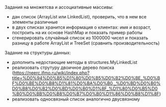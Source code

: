 Задания на множетсва и ассоциативные массивы:
- дан список (ArrayList или LinkedList), проверить, что в нем все элементы различные
- в двух списках хранится информация о клиентах: имя и возраст, построить на их основе HashMap и показать пример работы
- сгенерировать случайный список из 1000000 чисел и показать разницу в работе ArrayList и TreeSet (сравнить производительность)

Задание на структуры данных:
- дополнить недостающие методы в structures.MyLinkedList
- реализовать струтуру двоичное дерево поиска (https://neerc.ifmo.ru/wiki/index.php?title=%D0%94%D0%B5%D1%80%D0%B5%D0%B2%D0%BE_%D0%BF%D0%BE%D0%B8%D1%81%D0%BA%D0%B0,_%D0%BD%D0%B0%D0%B8%D0%B2%D0%BD%D0%B0%D1%8F_%D1%80%D0%B5%D0%B0%D0%BB%D0%B8%D0%B7%D0%B0%D1%86%D0%B8%D1%8F)
- реализовать односвязный список аналогично двусвязному
